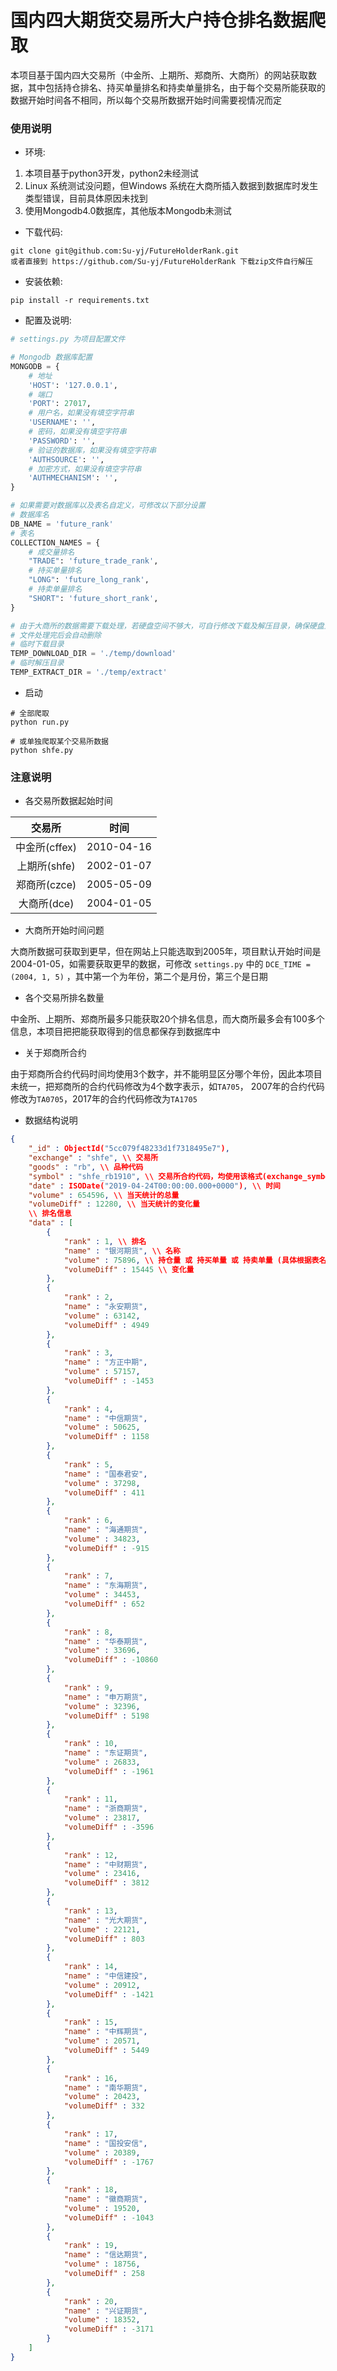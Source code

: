 # 国内四大期货交易所大户持仓排名数据爬取

本项目基于国内四大交易所（中金所、上期所、郑商所、大商所）的网站获取数据，其中包括持仓排名、持买单量排名和持卖单量排名，由于每个交易所能获取的数据开始时间各不相同，所以每个交易所数据开始时间需要视情况而定

### 使用说明

* 环境:

1. 本项目基于python3开发，python2未经测试
2. Linux 系统测试没问题，但Windows 系统在大商所插入数据到数据库时发生类型错误，目前具体原因未找到
3. 使用Mongodb4.0数据库，其他版本Mongodb未测试

* 下载代码:

```shell
git clone git@github.com:Su-yj/FutureHolderRank.git
或者直接到 https://github.com/Su-yj/FutureHolderRank 下载zip文件自行解压
```

* 安装依赖:

```shell
pip install -r requirements.txt
```

* 配置及说明:

```python
# settings.py 为项目配置文件

# Mongodb 数据库配置
MONGODB = {
    # 地址
    'HOST': '127.0.0.1',
    # 端口
    'PORT': 27017,
    # 用户名，如果没有填空字符串
    'USERNAME': '',
    # 密码，如果没有填空字符串
    'PASSWORD': '',
    # 验证的数据库，如果没有填空字符串
    'AUTHSOURCE': '',
    # 加密方式，如果没有填空字符串
    'AUTHMECHANISM': '',
}

# 如果需要对数据库以及表名自定义，可修改以下部分设置
# 数据库名
DB_NAME = 'future_rank'
# 表名
COLLECTION_NAMES = {
    # 成交量排名
    "TRADE": 'future_trade_rank',
    # 持买单量排名
    "LONG": 'future_long_rank',
    # 持卖单量排名
    "SHORT": 'future_short_rank',
}

# 由于大商所的数据需要下载处理，若硬盘空间不够大，可自行修改下载及解压目录，确保硬盘至少有100M以上
# 文件处理完后会自动删除
# 临时下载目录
TEMP_DOWNLOAD_DIR = './temp/download'
# 临时解压目录
TEMP_EXTRACT_DIR = './temp/extract'
```

* 启动

```shell
# 全部爬取
python run.py

# 或单独爬取某个交易所数据
python shfe.py
```

### 注意说明

* 各交易所数据起始时间

| 交易所 | 时间 |
| :-: | :-: |
| 中金所(cffex) | 2010-04-16 |
| 上期所(shfe) | 2002-01-07 |
| 郑商所(czce) | 2005-05-09 |
| 大商所(dce) | 2004-01-05 |

* 大商所开始时间问题

大商所数据可获取到更早，但在网站上只能选取到2005年，项目默认开始时间是2004-01-05，如需要获取更早的数据，可修改 `settings.py` 中的 `DCE_TIME = (2004, 1, 5)` ，其中第一个为年份，第二个是月份，第三个是日期

* 各个交易所排名数量

中金所、上期所、郑商所最多只能获取20个排名信息，而大商所最多会有100多个信息，本项目把把能获取得到的信息都保存到数据库中

* 关于郑商所合约

由于郑商所合约代码时间均使用3个数字，并不能明显区分哪个年份，因此本项目未统一，把郑商所的合约代码修改为4个数字表示，如`TA705`， 2007年的合约代码修改为`TA0705`，2017年的合约代码修改为`TA1705`

* 数据结构说明

```json
{
    "_id" : ObjectId("5cc079f48233d1f7318495e7"),
    "exchange" : "shfe", \\ 交易所
    "goods" : "rb", \\ 品种代码
    "symbol" : "shfe_rb1910", \\ 交易所合约代码，均使用该格式(exchange_symbol)，并且都是小写
    "date" : ISODate("2019-04-24T00:00:00.000+0000"), \\ 时间
    "volume" : 654596, \\ 当天统计的总量
    "volumeDiff" : 12280, \\ 当天统计的变化量
    \\ 排名信息
    "data" : [
        {
            "rank" : 1, \\ 排名
            "name" : "银河期货", \\ 名称
            "volume" : 75896, \\ 持仓量 或 持买单量 或 持卖单量 (具体根据表名区分)
            "volumeDiff" : 15445 \\ 变化量
        },
        {
            "rank" : 2,
            "name" : "永安期货",
            "volume" : 63142,
            "volumeDiff" : 4949
        },
        {
            "rank" : 3,
            "name" : "方正中期",
            "volume" : 57157,
            "volumeDiff" : -1453
        },
        {
            "rank" : 4,
            "name" : "中信期货",
            "volume" : 50625,
            "volumeDiff" : 1158
        },
        {
            "rank" : 5,
            "name" : "国泰君安",
            "volume" : 37298,
            "volumeDiff" : 411
        },
        {
            "rank" : 6,
            "name" : "海通期货",
            "volume" : 34823,
            "volumeDiff" : -915
        },
        {
            "rank" : 7,
            "name" : "东海期货",
            "volume" : 34453,
            "volumeDiff" : 652
        },
        {
            "rank" : 8,
            "name" : "华泰期货",
            "volume" : 33696,
            "volumeDiff" : -10860
        },
        {
            "rank" : 9,
            "name" : "申万期货",
            "volume" : 32396,
            "volumeDiff" : 5198
        },
        {
            "rank" : 10,
            "name" : "东证期货",
            "volume" : 26833,
            "volumeDiff" : -1961
        },
        {
            "rank" : 11,
            "name" : "浙商期货",
            "volume" : 23817,
            "volumeDiff" : -3596
        },
        {
            "rank" : 12,
            "name" : "中财期货",
            "volume" : 23416,
            "volumeDiff" : 3812
        },
        {
            "rank" : 13,
            "name" : "光大期货",
            "volume" : 22121,
            "volumeDiff" : 803
        },
        {
            "rank" : 14,
            "name" : "中信建投",
            "volume" : 20912,
            "volumeDiff" : -1421
        },
        {
            "rank" : 15,
            "name" : "中辉期货",
            "volume" : 20571,
            "volumeDiff" : 5449
        },
        {
            "rank" : 16,
            "name" : "南华期货",
            "volume" : 20423,
            "volumeDiff" : 332
        },
        {
            "rank" : 17,
            "name" : "国投安信",
            "volume" : 20389,
            "volumeDiff" : -1767
        },
        {
            "rank" : 18,
            "name" : "徽商期货",
            "volume" : 19520,
            "volumeDiff" : -1043
        },
        {
            "rank" : 19,
            "name" : "信达期货",
            "volume" : 18756,
            "volumeDiff" : 258
        },
        {
            "rank" : 20,
            "name" : "兴证期货",
            "volume" : 18352,
            "volumeDiff" : -3171
        }
    ]
}
```
